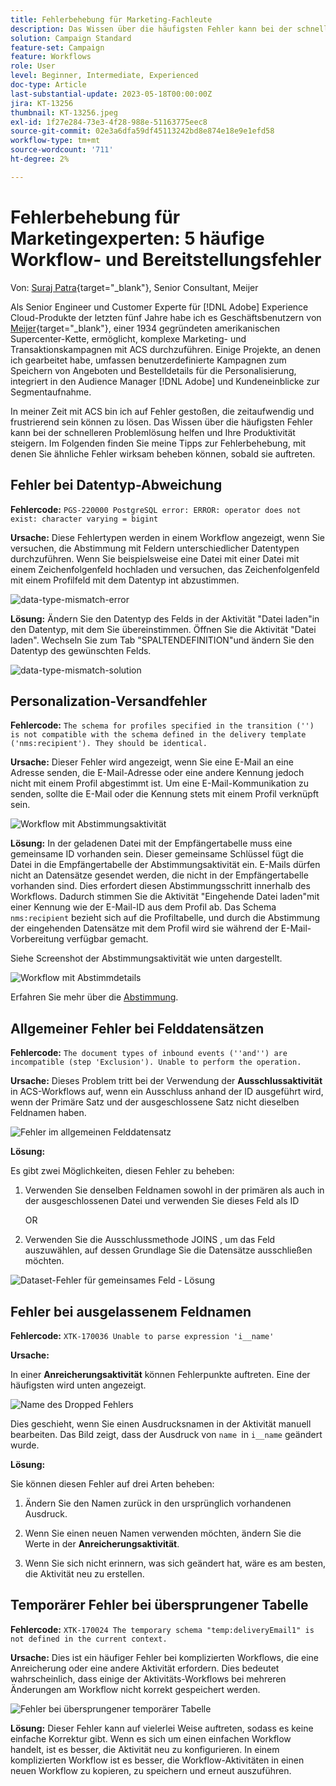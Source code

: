 ```yaml
---
title: Fehlerbehebung für Marketing-Fachleute
description: Das Wissen über die häufigsten Fehler kann bei der schnelleren Problemlösung helfen und Ihre Produktivität steigern. Diese Tipps zur Fehlerbehebung helfen Ihnen dabei, ähnliche Fehler zu beheben, wenn sie auftreten.
solution: Campaign Standard
feature-set: Campaign
feature: Workflows
role: User
level: Beginner, Intermediate, Experienced
doc-type: Article
last-substantial-update: 2023-05-18T00:00:00Z
jira: KT-13256
thumbnail: KT-13256.jpeg
exl-id: 1f27e284-73e3-4f28-988e-51163775eec8
source-git-commit: 02e3a6dfa59df45113242bd8e874e18e9e1efd58
workflow-type: tm+mt
source-wordcount: '711'
ht-degree: 2%

---
```


# Fehlerbehebung für Marketingexperten: 5 häufige Workflow- und Bereitstellungsfehler

Von: [Suraj Patra](https://www.linkedin.com/in/suraj-p-51612053/){target="_blank"}, Senior Consultant, Meijer

Als Senior Engineer und Customer Experte für [!DNL Adobe] Experience Cloud-Produkte der letzten fünf Jahre habe ich es Geschäftsbenutzern von [Meijer](https://www.meijer.com/){target="_blank"}, einer 1934 gegründeten amerikanischen Supercenter-Kette, ermöglicht, komplexe Marketing- und Transaktionskampagnen mit ACS durchzuführen. Einige Projekte, an denen ich gearbeitet habe, umfassen benutzerdefinierte Kampagnen zum Speichern von Angeboten und Bestelldetails für die Personalisierung, integriert in den Audience Manager [!DNL Adobe] und Kundeneinblicke zur Segmentaufnahme.

In meiner Zeit mit ACS bin ich auf Fehler gestoßen, die zeitaufwendig und frustrierend sein können zu lösen. Das Wissen über die häufigsten Fehler kann bei der schnelleren Problemlösung helfen und Ihre Produktivität steigern. Im Folgenden finden Sie meine Tipps zur Fehlerbehebung, mit denen Sie ähnliche Fehler wirksam beheben können, sobald sie auftreten.

## Fehler bei Datentyp-Abweichung

**Fehlercode:**
`PGS-220000 PostgreSQL error: ERROR: operator does not exist: character varying = bigint`

**Ursache:**
Diese Fehlertypen werden in einem Workflow angezeigt, wenn Sie versuchen, die Abstimmung mit Feldern unterschiedlicher Datentypen durchzuführen. Wenn Sie beispielsweise eine Datei mit einer Datei mit einem Zeichenfolgenfeld hochladen und versuchen, das Zeichenfolgenfeld mit einem Profilfeld mit dem Datentyp int abzustimmen.

![data-type-mismatch-error](/help/_assets/kt-13256/data-type-mismatch.png)

**Lösung:**
Ändern Sie den Datentyp des Felds in der Aktivität &quot;Datei laden&quot;in den Datentyp, mit dem Sie übereinstimmen. Öffnen Sie die Aktivität &quot;Datei laden&quot;. Wechseln Sie zum Tab &quot;SPALTENDEFINITION&quot;und ändern Sie den Datentyp des gewünschten Felds.


![data-type-mismatch-solution](/help/_assets/kt-13256/data-type-mismatch-solution.png)

## Personalization-Versandfehler

**Fehlercode:**
`The schema for profiles specified in the transition ('') is not compatible with the schema defined in the delivery template ('nms:recipient'). They should be identical.`

**Ursache:**
Dieser Fehler wird angezeigt, wenn Sie eine E-Mail an eine Adresse senden, die E-Mail-Adresse oder eine andere Kennung jedoch nicht mit einem Profil abgestimmt ist. Um eine E-Mail-Kommunikation zu senden, sollte die E-Mail oder die Kennung stets mit einem Profil verknüpft sein.

![Workflow mit Abstimmungsaktivität](/help/_assets/kt-13256/del-persn-error-wf.png)

**Lösung:**
In der geladenen Datei mit der Empfängertabelle muss eine gemeinsame ID vorhanden sein. Dieser gemeinsame Schlüssel fügt die Datei in die Empfängertabelle der Abstimmungsaktivität ein. E-Mails dürfen nicht an Datensätze gesendet werden, die nicht in der Empfängertabelle vorhanden sind. Dies erfordert diesen Abstimmungsschritt innerhalb des Workflows. Dadurch stimmen Sie die Aktivität &quot;Eingehende Datei laden&quot;mit einer Kennung wie der E-Mail-ID aus dem Profil ab. Das Schema `nms:recipient` bezieht sich auf die Profiltabelle, und durch die Abstimmung der eingehenden Datensätze mit dem Profil wird sie während der E-Mail-Vorbereitung verfügbar gemacht.

Siehe Screenshot der Abstimmungsaktivität wie unten dargestellt.

![Workflow mit Abstimmdetails](/help/_assets/kt-13256/del-persn-error-wf-solution.png)

Erfahren Sie mehr über die [Abstimmung](https://experienceleague.adobe.com/docs/campaign-standard/using/managing-processes-and-data/data-management-activities/reconciliation.html?lang=en).

## Allgemeiner Fehler bei Felddatensätzen

**Fehlercode:**
`The document types of inbound events (''and'') are incompatible (step 'Exclusion'). Unable to perform the operation. `

**Ursache:**
Dieses Problem tritt bei der Verwendung der **Ausschlussaktivität** in ACS-Workflows auf, wenn ein Ausschluss anhand der ID ausgeführt wird, wenn der Primäre Satz und der ausgeschlossene Satz nicht dieselben Feldnamen haben.


![Fehler im allgemeinen Felddatensatz](/help/_assets/kt-13256/dataset-error.png)

**Lösung:**

Es gibt zwei Möglichkeiten, diesen Fehler zu beheben:

1. Verwenden Sie denselben Feldnamen sowohl in der primären als auch in der ausgeschlossenen Datei und verwenden Sie dieses Feld als ID

   OR

2. Verwenden Sie die Ausschlussmethode JOINS , um das Feld auszuwählen, auf dessen Grundlage Sie die Datensätze ausschließen möchten.

![Dataset-Fehler für gemeinsames Feld - Lösung ](/help/_assets/kt-13256/dataset-error-solution.png)

## Fehler bei ausgelassenem Feldnamen

**Fehlercode:**
`XTK-170036 Unable to parse expression 'i__name'`

**Ursache:**

In einer **Anreicherungsaktivität** können Fehlerpunkte auftreten. Eine der häufigsten wird unten angezeigt.

![ Name des Dropped Fehlers ](/help/_assets/kt-13256/field-name-dropped-error.png)

Dies geschieht, wenn Sie einen Ausdrucksnamen in der Aktivität manuell bearbeiten. Das Bild zeigt, dass der Ausdruck von `name `in `i__name` geändert wurde.

**Lösung:**

Sie können diesen Fehler auf drei Arten beheben:

1. Ändern Sie den Namen zurück in den ursprünglich vorhandenen Ausdruck.

2. Wenn Sie einen neuen Namen verwenden möchten, ändern Sie die Werte in der **Anreicherungsaktivität**.

3. Wenn Sie sich nicht erinnern, was sich geändert hat, wäre es am besten, die Aktivität neu zu erstellen.

## Temporärer Fehler bei übersprungener Tabelle 

**Fehlercode:**
`XTK-170024 The temporary schema "temp:deliveryEmail1" is not defined in the current context.`

**Ursache:**
Dies ist ein häufiger Fehler bei komplizierten Workflows, die eine Anreicherung oder eine andere Aktivität erfordern. Dies bedeutet wahrscheinlich, dass einige der Aktivitäts-Workflows bei mehreren Änderungen am Workflow nicht korrekt gespeichert werden.

![Fehler bei übersprungener temporärer Tabelle ](/help/_assets/kt-13256/temp-table-dropped-error.png)

**Lösung:**
Dieser Fehler kann auf vielerlei Weise auftreten, sodass es keine einfache Korrektur gibt. Wenn es sich um einen einfachen Workflow handelt, ist es besser, die Aktivität neu zu konfigurieren. In einem komplizierten Workflow ist es besser, die Workflow-Aktivitäten in einen neuen Workflow zu kopieren, zu speichern und erneut auszuführen.
